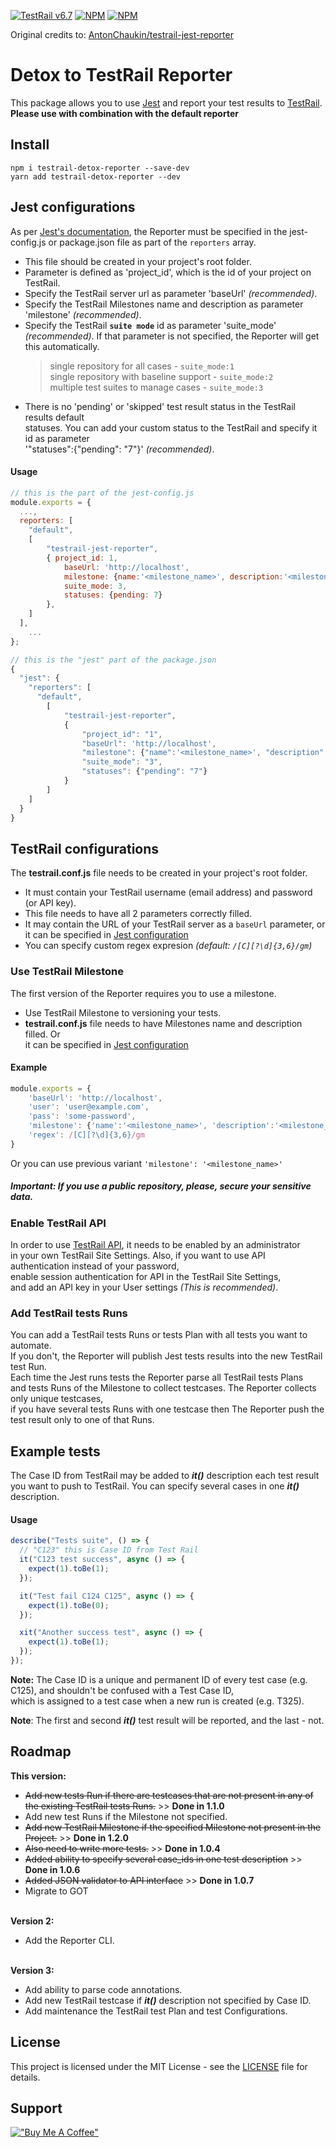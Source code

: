 [![TestRail v6.7](https://img.shields.io/badge/TestRail%20API-v2-green.svg)](http://docs.gurock.com/testrail-api2/start) [![NPM](https://img.shields.io/npm/l/testrail-jest-reporter)](https://github.com/AntonChaukin/testrail-jest-reporter/blob/main/LICENSE) [![NPM](https://img.shields.io/node/v/testrail-jest-reporter)](https://github.com/AntonChaukin/testrail-jest-reporter/blob/main/package.json)

Original credits to: [AntonChaukin/testrail-jest-reporter](https://github.com/AntonChaukin/testrail-jest-reporter)

# Detox to TestRail Reporter

This package allows you to use [Jest](https://jestjs.io/) and report  your test results to [TestRail](http://www.gurock.com/testrail/).
<br>**Please use with combination with the default reporter**

## Install

```code
npm i testrail-detox-reporter --save-dev
yarn add testrail-detox-reporter --dev
```

## Jest configurations

As per [Jest's documentation](https://facebook.github.io/jest/docs/en/configuration.html#reporters-array-modulename-modulename-options), 
the Reporter must be specified in the jest-config.js or package.json file as part of the `reporters` array.
 - This file should be created in your project's root folder.
 - Parameter is defined as 'project_id', which is the id of your project on TestRail.
 - Specify the TestRail server url as parameter 'baseUrl' _(recommended)_.
 - Specify the TestRail Milestones name and description as parameter 'milestone' _(recommended)_.
 - Specify the TestRail **`suite mode`** id as parameter 'suite_mode' _(recommended)_. If that parameter is not specified, the Reporter will get this automatically. 
     >single repository for all cases - `suite_mode:1`<br>
     single repository with baseline support - `suite_mode:2`<br>
     multiple test suites to manage cases - `suite_mode:3`<br>
 - There is no 'pending' or 'skipped' test result status in the TestRail results default <br>statuses. 
 You can add your custom status to the TestRail and specify it id as parameter 
 <br>'"statuses":{"pending": "7"}' _(recommended)_.
#### Usage
```javascript
// this is the part of the jest-config.js
module.exports = {
  ...,
  reporters: [
    "default",
    [
        "testrail-jest-reporter", 
        { project_id: 1, 
            baseUrl: 'http://localhost', 
            milestone: {name:'<milestone_name>', description:'<milestone_description>'},
            suite_mode: 3,
            statuses: {pending: 7}
        },
    ]
  ], 
    ...
};
```
```js
// this is the "jest" part of the package.json
{
  "jest": {
    "reporters": [
      "default",
        [
            "testrail-jest-reporter",
            { 
                "project_id": "1",
                "baseUrl": 'http://localhost',
                "milestone": {"name":'<milestone_name>', "description":'<milestone_description>'},
                "suite_mode": "3",
                "statuses": {"pending": "7"}
            }
        ]
    ]
  }
}
```

## TestRail configurations

The **testrail.conf.js** file needs to be created in your project's root folder.
 - It must contain your TestRail username (email address) and password (or API key).
 - This file needs to have all 2 parameters correctly filled.
 - It may contain the URL of your TestRail server as a `baseUrl` parameter, or <br>it can be specified in
   [Jest configuration](https://github.com/AntonChaukin/testrail-jest-reporter#jest-configurations)
 - You can specify custom regex expresion _(default: `/[C][?\d]{3,6}/gm`)_
### Use TestRail Milestone
The first version of the Reporter requires you to use a milestone.
 - Use TestRail Milestone to versioning your tests.
 - **testrail.conf.js** file needs to have Milestones name and description filled. Or <br>it can be specified in
[Jest configuration](https://github.com/AntonChaukin/testrail-jest-reporter#jest-configurations)

#### Example
```js
module.exports = {
    'baseUrl': 'http://localhost',
    'user': 'user@example.com',
    'pass': 'some-password',
    'milestone': {'name':'<milestone_name>', 'description':'<milestone_description>'},
    'regex': /[C][?\d]{3,6}/gm
}
```
Or you can use previous variant ```'milestone': '<milestone_name>'```

##### **Important:**  If you use a public repository, please, secure your sensitive data.
### Enable TestRail API
In order to use [TestRail API](http://docs.gurock.com/testrail-api2/start), it needs to be enabled by an administrator
<br>in your own TestRail Site Settings.
Also, if you want to use API authentication instead of your password,
<br>enable session authentication for API in the TestRail Site Settings,
<br>and add an API key in your User settings _(This is recommended)_.
### Add TestRail tests Runs
You can add a TestRail tests Runs or tests Plan with all tests you want to automate.<br> 
If you don't, the Reporter will publish Jest tests results into the new TestRail test Run.<br>
Each time the Jest runs tests the Reporter parse all TestRail tests Plans
<br>and tests Runs of the Milestone to collect testcases.
The Reporter collects only unique testcases,
<br>if you have several tests Runs with one testcase
then The Reporter push the test result only to one of that Runs.

## Example tests

The Case ID from TestRail may be added to **_it()_** description 
each test result you want to push to TestRail.
You can specify several cases in one **_it()_** description.
#### Usage
```javascript
describe("Tests suite", () => {
  // "C123" this is Case ID from Test Rail
  it("C123 test success", async () => {
    expect(1).toBe(1);
  });

  it("Test fail C124 C125", async () => {
    expect(1).toBe(0);
  });

  xit("Another success test", async () => {
    expect(1).toBe(1);
  });
});
```
**Note:** The Case ID is a unique and permanent ID of every test case (e.g. C125),
and shouldn't be confused with a Test Case ID, <br>which is assigned to a test case when a new run is created (e.g. T325).

**Note**: The first and second **_it()_** test result will be reported, and the last - not.

## Roadmap
**This version:**
- ~~Add new tests Run if there are testcases that are not present in any of the existing TestRail tests Runs.~~ >> **Done in 1.1.0**
- Add new test Runs if the Milestone not specified.
- ~~Add new TestRail Milestone if the specified Milestone not present in the Project.~~ >> **Done in 1.2.0**
- ~~Also need to write more tests.~~                                   >> **Done in 1.0.4**
- ~~Added ability to specify several case_ids in one test description~~ >> **Done in 1.0.6**
- ~~Added JSON validator to API interface~~ >> **Done in 1.0.7**
- Migrate to GOT

<br>**Version 2:**
- Add the Reporter CLI.

<br>**Version 3:**
- Add ability to parse code annotations.
- Add new TestRail testcase if **_it()_** description not specified by Case ID.
- Add maintenance the TestRail test Plan and test Configurations.


## License

This project is licensed under the MIT License - see the [LICENSE](https://github.com/AntonChaukin/testrail-jest-reporter/blob/main/LICENSE) file for details.

## Support

[!["Buy Me A Coffee"](https://www.buymeacoffee.com/assets/img/custom_images/orange_img.png)](https://www.buymeacoffee.com/chaukinantv)
